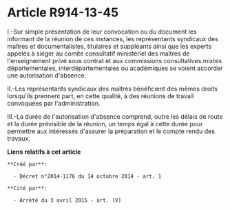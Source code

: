 # Article R914-13-45

I.-Sur simple présentation de leur convocation ou du document les informant de la réunion de ces instances, les représentants
syndicaux des maîtres et documentalistes, titulaires et suppléants ainsi que les experts appelés à siéger au comité
consultatif ministériel des maîtres de l'enseignement privé sous contrat et aux commissions consultatives mixtes
départementales, interdépartementales ou académiques se voient accorder une autorisation d'absence. 

II.-Les représentants syndicaux des maîtres bénéficient des mêmes droits lorsqu'ils prennent part, en cette qualité, à des
réunions de travail convoquées par l'administration. 

III.-La durée de l'autorisation d'absence comprend, outre les délais de route et la durée prévisible de la réunion, un temps
égal à cette durée pour permettre aux intéressés d'assurer la préparation et le compte rendu des travaux.

**Liens relatifs à cet article**

	**Créé par**:

	  - Décret n°2014-1176 du 14 octobre 2014 - art. 1

	**Cité par**:

	  - Arrêté du 3 avril 2015 - art. (V)

